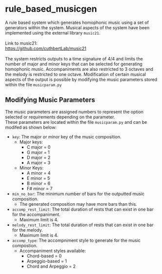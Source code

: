 # rule_based_musicgen
A rule based system which generates homophonic music using a set of generators within the system. Musical aspects of the system have been implemented using the external library `music21`. \
\
Link to music21:\
https://github.com/cuthbertLab/music21 \
\
The system restricts outputs to a time signature of 4/4 and limits the number of major and minor keys that can be selected for generating homophonic music.
Accompaniments are also restricted to 3 octaves and the melody is restricted to one octave. 
Modification of certain musical aspects of the output is possible by modifying the music parameters stored within the file `musicparam.py`
## Modifying Music Parameters
The music parameters are assigned numbers to represent the option selected or requirements depending on the parameter. \
These parameters are located within the file `musicparam.py` and can be modifed as shown below:
* `key`: The major or minor key of the music composition.
  * Major keys:
    * C major = 0
    * G major = 1
    * D major = 2
    * A major = 3
  * Minor Keys: 
    * A minor = 4
    * E minor = 5
    * B minor = 6
    * F# minor = 7
* `min_no_bar`: The minimum number of bars for the outputted music composition.
  * The generated composition may have more bars than this.
* `accomp_rest_limit`: The total duration of rests that can exist in one bar for the accompaniment.
  * Maximum limit is 4.
* `melody_rest_limit`: The total duration of rests that can exist in one bar for the melody.
  * Maximum limit is 4.
* `accomp_type`: The accompniment style to generate for the music compostion.
  * Accompaniment styles available:
    * Chord-based = 0
    * Arpeggio-based = 1
    * Chord and Arpeggio = 2
